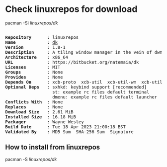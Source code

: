 # Check linuxrepos for download

pacman -Si *linuxrepos/dk*

<div class="highlight"><pre class="highlight"><text>
<b>Repository</b>      : linuxrepos
<b>Name</b>            : <a href="../../x86_64/dk-1.8-1-x86_64.pkg.tar.zst">dk</a>
<b>Version</b>         : 1.8-1
<b>Description</b>     : A tiling window manager in the vein of dwm, bspwm, and xmonad.
<b>Architecture</b>    : x86_64
<b>URL</b>             : https://bitbucket.org/natemaia/dk
<b>Licenses</b>        : MIT
<b>Groups</b>          : None
<b>Provides</b>        : None
<b>Depends On</b>      : xcb-proto  xcb-util  xcb-util-wm  xcb-util-keysyms  xcb-util-cursor
<b>Optional Deps</b>   : sxhkd: keybind support [recommended]
                  st: example rc files default terminal
                  dmenu: example rc files default launcher
<b>Conflicts With</b>  : None
<b>Replaces</b>        : None
<b>Download Size</b>   : 2.61 MiB
<b>Installed Size</b>  : 16.18 MiB
<b>Packager</b>        : Wayne Wesley <wayne6324@gmail.com>
<b>Build Date</b>      : Tue 18 Apr 2023 21:00:18 BST
<b>Validated By</b>    : MD5 Sum  SHA-256 Sum  Signature
</text></pre></div>

## How to install from linuxrepos

pacman -S *linuxrepos/dk*
